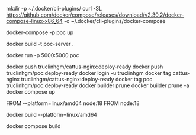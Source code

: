 mkdir -p ~/.docker/cli-plugins/
curl -SL https://github.com/docker/compose/releases/download/v2.30.2/docker-compose-linux-x86_64 -o ~/.docker/cli-plugins/docker-compose

docker-compose -p poc up

docker build -t poc-server .

docker run -p 5000:5000 poc

docker push truclinhgm/cattus-nginx:deploy-ready
docker push truclinhgm/poc:deploy-ready
docker login -u truclinhgm
docker tag cattus-nginx truclinhgm/cattus-nginx:deploy-ready
docker tag poc truclinhgm/poc:deploy-ready
docker builder prune
docker builder prune -a
docker compose up

FROM --platform=linux/amd64 node:18
FROM node:18

docker build --platform=linux/amd64

docker compose build

